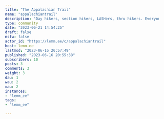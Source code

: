 ```yaml
---
title: "The Appalachian Trail" 
name: "appalachiantrail"
description: "Day hikers, section hikers, LASHers, thru hikers. Everyone who likes the AT can chat about our favorite 2200 mile national scenic trail here.Pictures, trail reports, suggestions, gear, memes, its all good."
type: community
date: "2023-06-21 14:54:25"
draft: false
nsfw: false
actor_id: "https://lemm.ee/c/appalachiantrail"
host: lemm.ee
lastmod: "2023-06-16 20:57:49"
published: "2023-06-16 20:55:38"
subscribers: 10
posts: 3
comments: 3
weight: 3
dau: 1
wau: 2
mau: 2
instances:
- "lemm_ee"
tags: 
- "lemm_ee"

---
```

